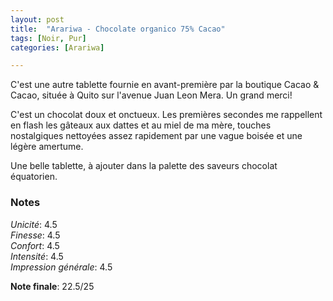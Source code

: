 ```yaml
---
layout: post
title:  "Arariwa - Chocolate organico 75% Cacao"
tags: [Noir, Pur] 
categories: [Arariwa]

---
```


C'est une autre tablette fournie en avant-première par la boutique Cacao & Cacao, située à Quito sur l'avenue Juan Leon Mera. Un grand merci!

C'est un chocolat doux et onctueux. Les premières secondes me rappellent en flash les gâteaux aux dattes et au miel de ma mère, touches nostalgiques nettoyées assez rapidement par une vague boisée et une légère amertume. 

Une belle tablette, à ajouter dans la palette des saveurs chocolat équatorien.



### Notes

_Unicité_: 4.5  
_Finesse_: 4.5  
_Confort_: 4.5  
_Intensité_: 4.5  
_Impression générale_: 4.5  

**Note finale**: 22.5/25